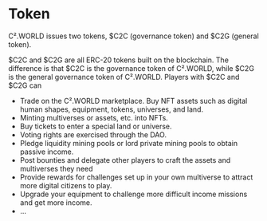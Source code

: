 # Token

C².WORLD issues two tokens, $C2C (governance token) and $C2G (general token).

$C2C and $C2G are all ERC-20 tokens built on the blockchain. The difference is that $C2C is the governance token of C².WORLD, while $C2G is the general governance token of C².WORLD. Players with $C2C and $C2G can

* Trade on the C².WORLD marketplace. Buy NFT assets such as digital human shapes, equipment, tokens, universes, and land.
* Minting multiverses or assets, etc. into NFTs.
* Buy tickets to enter a special land or universe.
* Voting rights are exercised through the DAO.
* Pledge liquidity mining pools or lord private mining pools to obtain passive income.
* Post bounties and delegate other players to craft the assets and multiverses they need
* Provide rewards for challenges set up in your own multiverse to attract more digital citizens to play.
* Upgrade your equipment to challenge more difficult income missions and get more income.
* ...
